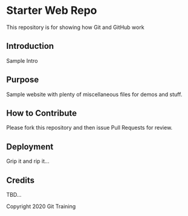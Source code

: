 # Starter Web Repo

This repository is for showing how Git and GitHub work

## Introduction

Sample Intro

## Purpose

Sample website with plenty of miscellaneous files for demos and stuff.

## How to Contribute

Please fork this repository and then issue Pull Requests for review.

## Deployment

Grip it and rip it...

## Credits

TBD...

Copyright 2020 Git Training